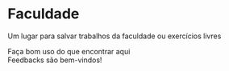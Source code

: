 # Faculdade
Um lugar para salvar trabalhos da faculdade ou exercícios livres

Faça bom uso do que encontrar aqui \
Feedbacks são bem-vindos!
